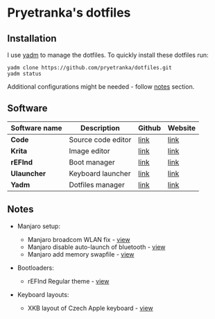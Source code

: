  # Pryetranka's dotfiles

## Installation
I use [yadm](https://github.com/TheLocehiliosan/yadm) to manage the dotfiles. To quickly install these dotfiles run:
```
yadm clone https://github.com/pryetranka/dotfiles.git
yadm status
```
Additional configurations might be needed - follow [notes](https://github.com/pryetranka/dotfiles/blob/master/README.md#notes) section.

## Software
Software name | Description | Github | Website
--- | --- | --- | ---
**Code** | Source code editor | [link](https://github.com/microsoft/vscode) | [link](https://code.visualstudio.com/)
**Krita** | Image editor | [link](https://github.com/KDE/krita) | [link](https://krita.org/en/)
**rEFInd** | Boot manager | [link](https://github.com/agners/rEFInd) | [link](http://www.rodsbooks.com/refind/)
**Ulauncher** | Keyboard launcher | [link](https://github.com/Ulauncher/Ulauncher) | [link](https://ulauncher.io/)
**Yadm** | Dotfiles manager | [link](https://github.com/TheLocehiliosan/yadm) | [link](https://yadm.io/)

## Notes
- Manjaro setup:
  - Manjaro broadcom WLAN fix - [view](https://gist.github.com/pryetranka/0a6c06fb03afdc86d24b6425cd2503a4)
  - Manjaro disable auto-launch of bluetooth - [view](https://gist.github.com/pryetranka/642a57f177a0b4fb69cf66e8cad97d6d)
  - Manjaro add memory swapfile - [view](https://wiki.manjaro.org/index.php?title=Add_a_/swapfile)

- Bootloaders:
  - rEFInd Regular theme - [view](https://github.com/bobafetthotmail/refind-theme-regular)

- Keyboard layouts:
  - XKB layout of Czech Apple keyboard - [view](https://github.com/pryetranka/xkb-layout-czech-apple)
